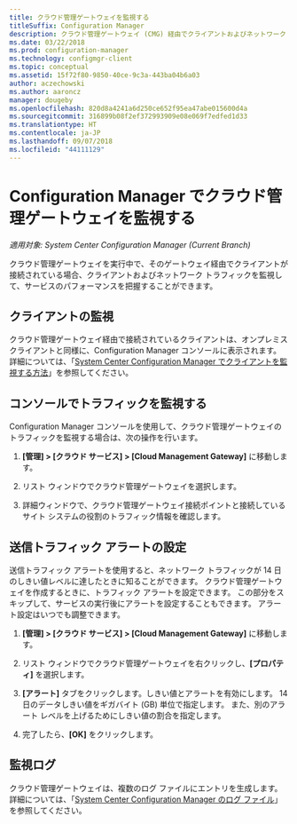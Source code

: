 ```yaml
---
title: クラウド管理ゲートウェイを監視する
titleSuffix: Configuration Manager
description: クラウド管理ゲートウェイ (CMG) 経由でクライアントおよびネットワーク トラフィックを監視します。
ms.date: 03/22/2018
ms.prod: configuration-manager
ms.technology: configmgr-client
ms.topic: conceptual
ms.assetid: 15f72f80-9850-40ce-9c3a-443ba04b6a03
author: aczechowski
ms.author: aaroncz
manager: dougeby
ms.openlocfilehash: 820d8a4241a6d250ce652f95ea47abe015600d4a
ms.sourcegitcommit: 316899b08f2ef372993909e08e069f7edfed1d33
ms.translationtype: HT
ms.contentlocale: ja-JP
ms.lasthandoff: 09/07/2018
ms.locfileid: "44111129"
---
```

# <a name="monitor-cloud-management-gateway-in-configuration-manager"></a>Configuration Manager でクラウド管理ゲートウェイを監視する

*適用対象: System Center Configuration Manager (Current Branch)*

クラウド管理ゲートウェイを実行中で、そのゲートウェイ経由でクライアントが接続されている場合、クライアントおよびネットワーク トラフィックを監視して、サービスのパフォーマンスを把握することができます。



## <a name="monitor-clients"></a>クライアントの監視

クラウド管理ゲートウェイ経由で接続されているクライアントは、オンプレミス クライアントと同様に、Configuration Manager コンソールに表示されます。 詳細については、「[System Center Configuration Manager でクライアントを監視する方法](/sccm/core/clients/manage/monitor-clients)」を参照してください。



## <a name="monitor-traffic-in-the-console"></a>コンソールでトラフィックを監視する

Configuration Manager コンソールを使用して、クラウド管理ゲートウェイのトラフィックを監視する場合は、次の操作を行います。

1. **[管理] > [クラウド サービス] > [Cloud Management Gateway]** に移動します。

2. リスト ウィンドウでクラウド管理ゲートウェイを選択します。

3. 詳細ウィンドウで、クラウド管理ゲートウェイ接続ポイントと接続しているサイト システムの役割のトラフィック情報を確認します。



## <a name="set-up-outbound-traffic-alerts"></a>送信トラフィック アラートの設定

送信トラフィック アラートを使用すると、ネットワーク トラフィックが 14 日のしきい値レベルに達したときに知ることができます。 クラウド管理ゲートウェイを作成するときに、トラフィック アラートを設定できます。 この部分をスキップして、サービスの実行後にアラートを設定することもできます。 アラート設定はいつでも調整できます。

1. **[管理] > [クラウド サービス] > [Cloud Management Gateway]** に移動します。

2. リスト ウィンドウでクラウド管理ゲートウェイを右クリックし、**[プロパティ]** を選択します。

3. **[アラート]** タブをクリックします。しきい値とアラートを有効にします。 14 日のデータしきい値をギガバイト (GB) 単位で指定します。 また、別のアラート レベルを上げるためにしきい値の割合を指定します。

4. 完了したら、**[OK]** をクリックします。



## <a name="monitor-logs"></a>監視ログ

クラウド管理ゲートウェイは、複数のログ ファイルにエントリを生成します。 詳細については、「[System Center Configuration Manager のログ ファイル](/sccm/core/plan-design/hierarchy/log-files#cloud-management-gateway)」を参照してください。

